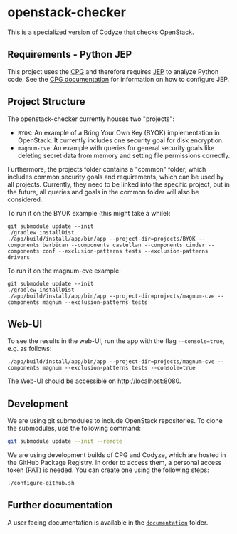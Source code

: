 # openstack-checker

This is a specialized version of Codyze that checks OpenStack.

## Requirements - Python JEP
This project uses the [CPG](https://github.com/Fraunhofer-AISEC/cpg) and
therefore requires [JEP](https://github.com/ninia/jep/) to analyze Python code.
See the [CPG documentation](https://github.com/Fraunhofer-AISEC/cpg/?tab=readme-ov-file#python)
for information on how to configure JEP.

## Project Structure

The openstack-checker currently houses two "projects":
- `BYOK`: An example of a Bring Your Own Key (BYOK) implementation in OpenStack. It currently includes one security goal for disk encryption.
- `magnum-cve`: An example with queries for general security goals like deleting secret data from memory and setting file permissions correctly.

Furthermore, the projects folder contains a "common" folder, which includes common security goals and requirements, which can be used by all projects. Currently, they need to be linked into the specific project, but in the future, all queries and goals in the common folder will also be considered.

To run it on the BYOK example (this might take a while):
```
git submodule update --init
./gradlew installDist
./app/build/install/app/bin/app --project-dir=projects/BYOK --components barbican --components castellan --components cinder --components conf --exclusion-patterns tests --exclusion-patterns drivers
```

To run it on the magnum-cve example:
```
git submodule update --init
./gradlew installDist
./app/build/install/app/bin/app --project-dir=projects/magnum-cve --components magnum --exclusion-patterns tests
```

## Web-UI

To see the results in the web-UI, run the app with the flag `--console=true`, e.g. as follows:

```
./app/build/install/app/bin/app --project-dir=projects/magnum-cve --components magnum --exclusion-patterns tests --console=true
```

The Web-UI should be accessible on http://localhost:8080.

## Development

We are using git submodules to include OpenStack repositories. To clone the submodules, use the following command:
```bash
git submodule update --init --remote
```

We are using development builds of CPG and Codyze, which are hosted in the GitHub Package Registry. In order to access them, a personal access token (PAT) is needed. You can create one using the following steps:
```bash
./configure-github.sh
```

## Further documentation

A user facing documentation is available in the [`documentation`](documentation/docs/index.md) folder.
